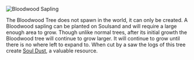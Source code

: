 ![Bloodwood Sapling](block:betterwithmods:blood_sapling)

The Bloodwood Tree does not spawn in the world, it can only be created. A Bloodwood sapling can be planted on Soulsand and will require a large enough area to grow. Though unlike normal trees, after its initial growth the Bloodwood tree will continue to grow larger. It will continue to grow until there is no where left to expand to.
When cut by a saw the logs of this tree create [Soul Dust](../items/soul_dust.md), a valuable resource.


